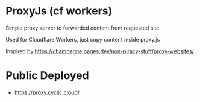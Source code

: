 # ProxyJs (cf workers)
Simple proxy server to forwarded content from requested site.

Used for Cloudflare Workers, just copy content inside proxy.js

Inspired by
https://champagne.pages.dev/non-piracy-stuff/proxy-websites/

# Public Deployed
* https://proxy.cyclic.cloud/
